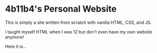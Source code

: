 # 4b11b4's Personal Website
This is simply a site written from scratch with vanilla HTML, CSS, and JS.

I taught myself HTML when I was 12 but don't even have my own website anymore!

Here it is...
